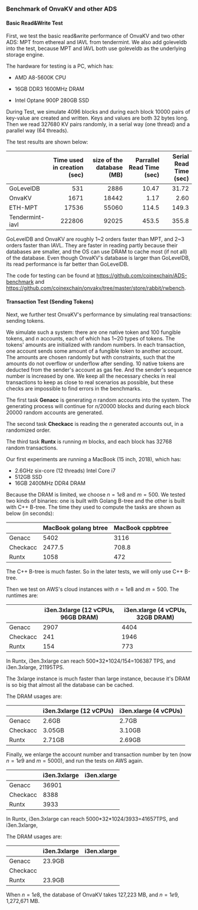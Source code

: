 ### Benchmark of OnvaKV and other ADS

#### Basic Read&Write Test

First, we test the basic read&write performance of OnvaKV and two other ADS: MPT from ethereal and IAVL from tendermint. We also add goleveldb into the test, because MPT and IAVL both use goleveldb as the underlying storage engine.

The hardware for testing is a PC, which has: 

- AMD A8-5600K CPU

- 16GB DDR3 1600MHz DRAM

- Intel Optane 900P 280GB SSD

During Test, we simulate 4096 blocks and during each block 10000 pairs of key-value are created and written. Keys and values are both 32 bytes long. Then we read 327680 KV pairs randomly, in a serial way (one thread) and a parallel way (64 threads).

The test results are shown below:

|                 | Time used in creation (sec) | size of the database (MB) | Parrallel Read Time (sec) | Serial Read Time (sec) |
| --------------- | --------------------------: | ------------------------: | ------------------------: | ---------------------: |
| GoLevelDB       |                         531 |                      2886 |                     10.47 |                  31.72 |
| OnvaKV          |                        1671 |                     18442 |                      1.17 |                   2.60 |
| ETH-MPT         |                       17536 |                     55060 |                     114.5 |                  149.3 |
| Tendermint-iavl |                      222806 |                     92025 |                     453.5 |                  355.8 |

GoLevelDB and OnvaKV are roughly 1~2 orders faster than MPT, and 2~3 orders faster than IAVL. They are faster in reading partly because their databases are smaller, and the OS can use DRAM to cache most (if not all) of the database. Even though OnvaKV's database is larger than GoLevelDB, its read performance is far better than GoLevelDB. 

The code for testing can be found at https://github.com/coinexchain/ADS-benchmark and https://github.com/coinexchain/onvakv/tree/master/store/rabbit/rwbench.



#### Transaction Test (Sending Tokens)

Next, we further test OnvaKV's performance by simulating real transactions: sending tokens.

We simulate such a system: there are one native token and 100 fungible tokens, and $n$ accounts, each of which has 1~20 types of tokens. The tokens' amounts are initialized with random numbers. In each transaction, one account sends some amount of a fungible token to another account. The amounts are chosen randomly but with constraints, such that the amounts do not overflow or underflow after sending. 10 native tokens are deducted from the sender's account as gas fee. And the sender's sequence number is increased by one. We keep all the necessary checks in real transactions to keep as close to real scenarios as possible, but these checks are impossible to find errors in the benchmarks.

The first task **Genacc** is generating $n$ random accounts into the system. The generating process will continue for $n/20000$ blocks and during each block 20000 random accounts are generated.

The second task **Checkacc** is reading the $n$ generated accounts out, in a randomized order.

The third task **Runtx** is running $m$ blocks, and each block has 32768 random transactions.

Our first experiments are running a MacBook (15 inch, 2018), which has:

- 2.6GHz six-core (12 threads) Intel Core i7
- 512GB SSD
- 16GB 2400MHz DDR4 DRAM

Because the DRAM is limited, we choose $n=1e8$ and $m=500$. We tested two kinds of binaries: one is built with Golang B-tree and the other is built with C++ B-tree. The time they used to compute the tasks are shown as below (in seconds):

|          | MacBook golang btree | MacBook cppbtree |
| -------- | -------------------- | ---------------- |
| Genacc   | 5402                 | 3116             |
| Checkacc | 2477.5               | 708.8            |
| Runtx    | 1058                 | 472              |

The C++ B-tree is much faster. So in the later tests, we will only use C++ B-tree.

Then we test on AWS's cloud instances with $n=1e8$ and $m=500$. The runtimes are:

|                | i3en.3xlarge (12 vCPUs, 96GB DRAM) | i3en.xlarge (4 vCPUs, 32GB DRAM) |
| -------------- | ----------------------- | ---------------------- |
| Genacc |  2907             |  4404             |
| Checkacc       | 241             |  1946  |
| Runtx  |  154              |  773             |

In Runtx, i3en.3xlarge can reach 500\*32\*1024/154=106387 TPS, and i3en.3xlarge, 21195TPS.

The 3xlarge instance is much faster than large instance, because it's DRAM is so big that almost all the database can be cached.

The DRAM usages are:

|                | i3en.3xlarge (12 vCPUs) | i3en.xlarge (4 vCPUs)  |
| -------------- | ----------------------- | ---------------------- |
| Genacc | 2.6GB             | 2.7GB             |
| Checkacc       | 3.05GB            | 3.10GB |
| Runtx  | 2.71GB              | 2.69GB              |


Finally, we enlarge the account number and transaction number by ten (now  $n=1e9$ and $m=5000$), and run the tests on AWS again.

|                | i3en.3xlarge | i3en.xlarge |
| -------------- | ------------ | --------------------- |
| Genacc | 36901 |                       |
| Checkacc       | 8388 |                       |
| Runtx | 3933 |                       |

In Runtx, i3en.3xlarge can reach 5000\*32\*1024/3933=41657TPS, and i3en.3xlarge, 

The DRAM usages are:

|                | i3en.3xlarge | i3en.xlarge |
| -------------- | ------------ | --------------------- |
| Genacc | 23.9GB |                       |
| Checkacc       |              |                       |
| Runtx | 23.9GB |                       |


When $n=1e8$, the database of OnvaKV takes 127,223 MB, and $n=1e9$, 1,272,671 MB.


